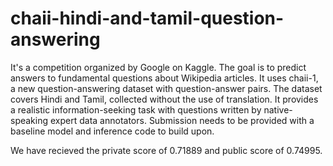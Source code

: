 # chaii-hindi-and-tamil-question-answering

It's a competition organized by Google on Kaggle.
The goal is to predict answers to fundamental questions about Wikipedia articles. 
It uses chaii-1, a new question-answering dataset with question-answer pairs. The dataset covers Hindi and Tamil, collected without the use of translation. 
It provides a realistic information-seeking task with questions written by native-speaking expert data annotators. 
Submission needs to be provided with a baseline model and inference code to build upon.

We have recieved the private score of 0.71889 and public score of 0.74995.
 
